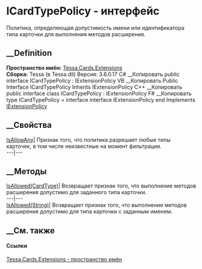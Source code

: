 # ICardTypePolicy - интерфейс
Политика, определяющая допустимость имени или идентификатора типа карточки для
выполнения методов расширения.
## __Definition
 **Пространство имён:** [Tessa.Cards.Extensions](N_Tessa_Cards_Extensions.htm)  
 **Сборка:** Tessa (в Tessa.dll) Версия: 3.6.0.17
C# __Копировать
     public interface ICardTypePolicy : IExtensionPolicy
VB __Копировать
     Public Interface ICardTypePolicy
    	Inherits IExtensionPolicy
C++ __Копировать
     public interface class ICardTypePolicy : IExtensionPolicy
F# __Копировать
     type ICardTypePolicy = 
        interface
            interface IExtensionPolicy
        end
Implements
    [IExtensionPolicy](T_Tessa_Extensions_IExtensionPolicy.htm)
##  __Свойства
[IsAllowAny](P_Tessa_Cards_Extensions_ICardTypePolicy_IsAllowAny.htm)| Признак
того, что политика разрешает любые типы карточек, в том числе неизвестные на
момент фильтрации.  
---|---  
##  __Методы
[IsAllowed(CardType)](M_Tessa_Cards_Extensions_ICardTypePolicy_IsAllowed_1.htm)|
Возвращает признак того, что выполнение методов расширения допустимо для
заданного типа карточки.  
---|---  
[IsAllowed(String)](M_Tessa_Cards_Extensions_ICardTypePolicy_IsAllowed.htm)|
Возвращает признак того, что выполнение методов расширения допустимо для типа
карточки с заданным именем.  
##  __См. также
#### Ссылки
[Tessa.Cards.Extensions - пространство имён](N_Tessa_Cards_Extensions.htm)
